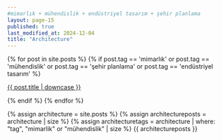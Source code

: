 ```yaml
---
#mimarlık + mühendislik + endüstriyel tasarım + şehir planlama
layout: page-15
published: true
last_modified_at: 2024-12-04
title: "Architecture"
---
```


{% for post in site.posts %} {% if post.tag == 'mimarlık' or post.tag ==
'mühendislik' or post.tag == 'şehir planlama' or post.tag == 'endüstriyel
tasarım' %}

<p class="cat1"><a href="{{ post.url }}">{{ post.title | downcase }}</a></p>
{% endif %} {% endfor %}
<br />

{% assign architecture = site.posts %}
{% assign architectureposts = architecture | size %} {% assign architecturetags = architecture | where: "tag", "mimarlik" or "mühendislik" | size %} {{ architectureposts }}
